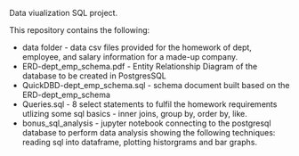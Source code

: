 Data viualization SQL project.

This repository contains the following:
* data folder - data csv files provided for the homework of dept, employee, and salary information for a made-up company.
* ERD-dept_emp_schema.pdf   - Entity Relationship Diagram of the database to be created in PostgresSQL
* QuickDBD-dept_emp_schema.sql - schema document built based on the ERD-dept_emp_schema
* Queries.sql - 8 select statements to fulfil the homework requirements utlizing some sql basics - inner joins, group by, order by, like.
* bonus_sql_analysis - jupyter notebook connecting to the postgresql database to perform data analysis showing the following techniques: reading sql into dataframe, plotting historgrams and bar graphs.
